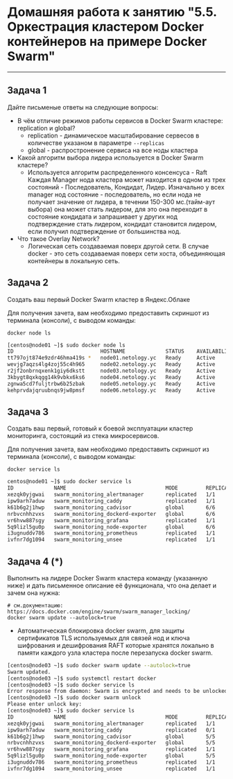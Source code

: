 # Домашняя работа к занятию "5.5. Оркестрация кластером Docker контейнеров на примере Docker Swarm"

---

## Задача 1

Дайте письменые ответы на следующие вопросы:

- В чём отличие режимов работы сервисов в Docker Swarm кластере: replication и global?
  * replication - динамическое масштабирование сервесов в количестве указаном в параметре `--replicas`
  * global - распростронение сервиса на все ноды кластера
- Какой алгоритм выбора лидера используется в Docker Swarm кластере?
  * Используется алгоритм распределенного консенсуса - Raft </br>
    Каждая Manager нода кластера может находится в одном из трех состояний - Последователь, Кондидат, Лидер. Изначально у всех manager нод состояние - последователь, но если нода не получает значение от лидера, в течении 150-300 мс.(тайм-аут выбора) она может стать лидером, для это она переходит в состояние кондидата и запрашивает у других нод подтверждение стать лидером, кондидат становится лидером, если получил подтверждение от большинства нод.
- Что такое Overlay Network?
  * Логическая сеть создаваемая поверх другой сети. В случае docker - это сеть создаваемая поверх сети хоста, объединяющая контейнеры в локальную сеть.

## Задача 2

Создать ваш первый Docker Swarm кластер в Яндекс.Облаке

Для получения зачета, вам необходимо предоставить скриншот из терминала (консоли), с выводом команды:
```
docker node ls
```
```bash
[centos@node01 ~]$ sudo docker node ls
ID                            HOSTNAME             STATUS    AVAILABILITY   MANAGER STATUS   ENGINE VERSION
tt797ojt874e9zdr46hma419s *   node01.netology.yc   Ready     Active         Leader           20.10.10
wevjg7aqzs4lg4zoj55c4h965     node02.netology.yc   Ready     Active         Reachable        20.10.10
r2jf2onbrnqxenk1giy6dkstt     node03.netology.yc   Ready     Active         Reachable        20.10.10
3kbygt8qxkqgg14k9vbkx6ks6     node04.netology.yc   Ready     Active                          20.10.10
zgnwa5cd7fuljtrbw6b25zbak     node05.netology.yc   Ready     Active                          20.10.10
kehprvdajqruubnqs9jw8pmsf     node06.netology.yc   Ready     Active                          20.10.10
```


## Задача 3

Создать ваш первый, готовый к боевой эксплуатации кластер мониторинга, состоящий из стека микросервисов.

Для получения зачета, вам необходимо предоставить скриншот из терминала (консоли), с выводом команды:
```
docker service ls
```

```bash
centos@node01 ~]$ sudo docker service ls
ID             NAME                                MODE         REPLICAS   IMAGE                                          PORTS
xezqk0yjgwai   swarm_monitoring_alertmanager       replicated   1/1        stefanprodan/swarmprom-alertmanager:v0.14.0
ipw9arh7aduw   swarm_monitoring_caddy              replicated   1/1        stefanprodan/caddy:latest                      *:3000->3000/tcp, *:9090->9090/tcp, *:9093-9094->9093-9094/tcp
k61b6g2j1hwp   swarm_monitoring_cadvisor           global       6/6        google/cadvisor:latest
nrbvcnhhzvxs   swarm_monitoring_dockerd-exporter   global       6/6        stefanprodan/caddy:latest
vr6hvw887sgy   swarm_monitoring_grafana            replicated   1/1        stefanprodan/swarmprom-grafana:5.3.4
5q9lizl5gu0p   swarm_monitoring_node-exporter      global       6/6        stefanprodan/swarmprom-node-exporter:v0.16.0
i3ugnuddv786   swarm_monitoring_prometheus         replicated   1/1        stefanprodan/swarmprom-prometheus:v2.5.0
ivfnr7dg1094   swarm_monitoring_unsee              replicated   1/1        cloudflare/unsee:v0.8.0
```

## Задача 4 (*)

Выполнить на лидере Docker Swarm кластера команду (указанную ниже) и дать письменное описание её функционала, что она делает и зачем она нужна:
```
# см.документацию: https://docs.docker.com/engine/swarm/swarm_manager_locking/
docker swarm update --autolock=true
```
* Автоматическая блокировка docker swarm, для защиты сертификатов TLS используемых для связей нод и ключа шифрования и дешифрования RAFT которые хранятся локально в памяти каждого узла кластера после перезапуска docker swarm.
```bash
[centos@node03 ~]$ sudo docker swarm update --autolock=true
Swarm updated.
[centos@node03 ~]$ sudo systemctl restart docker
[centos@node03 ~]$ sudo docker service ls
Error response from daemon: Swarm is encrypted and needs to be unlocked before it can be used. Please use "docker swarm unlock" to unlock it.
[centos@node03 ~]$ sudo docker swarm unlock
Please enter unlock key:
[centos@node03 ~]$ sudo docker service ls
ID             NAME                                MODE         REPLICAS   IMAGE                                          PORTS
xezqk0yjgwai   swarm_monitoring_alertmanager       replicated   1/1        stefanprodan/swarmprom-alertmanager:v0.14.0
ipw9arh7aduw   swarm_monitoring_caddy              replicated   0/1        stefanprodan/caddy:latest                      *:3000->3000/tcp, *:9090->9090/tcp, *:9093-9094->9093-9094/tcp
k61b6g2j1hwp   swarm_monitoring_cadvisor           global       5/5        google/cadvisor:latest
nrbvcnhhzvxs   swarm_monitoring_dockerd-exporter   global       5/5        stefanprodan/caddy:latest
vr6hvw887sgy   swarm_monitoring_grafana            replicated   1/1        stefanprodan/swarmprom-grafana:5.3.4
5q9lizl5gu0p   swarm_monitoring_node-exporter      global       5/5        stefanprodan/swarmprom-node-exporter:v0.16.0
i3ugnuddv786   swarm_monitoring_prometheus         replicated   1/1        stefanprodan/swarmprom-prometheus:v2.5.0
ivfnr7dg1094   swarm_monitoring_unsee              replicated   1/1        cloudflare/unsee:v0.8.0
```
